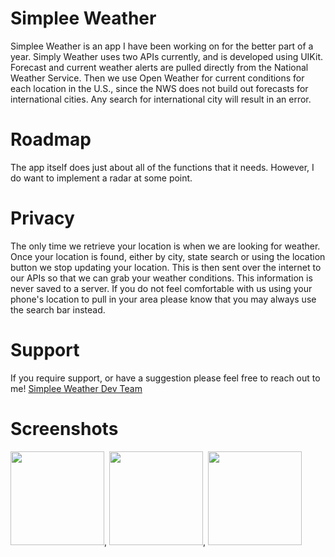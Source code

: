 # Simplee Weather

Simplee Weather is an app I have been working on for the better part of a year. Simply Weather uses two APIs currently, and is developed using UIKit. Forecast
and current weather alerts are pulled directly from the National Weather Service. Then we use Open Weather for current conditions for each location in the U.S., since the NWS does not build out forecasts for international cities. Any search for international city will result in an error. 

# Roadmap 
The app itself does just about all of the functions that it needs. However, I do want to implement a radar at some point. 

# Privacy
The only time we retrieve your location is when we are looking for weather. Once your location is found, either by city, state search or using the location button we stop updating your location. This is then sent over the internet to our APIs so that we can grab your weather conditions. This information is never saved to a server. If you do not feel comfortable with us using your phone's location to pull in your area please know that you may always use the search bar instead. 

# Support
If you require support, or have a suggestion please feel free to reach out to me! <a href="mailto:scottcoburndev@gmail.com">Simplee Weather Dev Team</a>

# Screenshots
<img src="https://user-images.githubusercontent.com/57578739/120906972-5197f400-c623-11eb-9f19-a84aa5d8a025.png" width="150">, 
<img src="https://user-images.githubusercontent.com/57578739/120906983-62e10080-c623-11eb-84fa-3a485882bdfc.png" width="150">,
<img src="https://user-images.githubusercontent.com/57578739/120906987-68d6e180-c623-11eb-9650-261efe03e366.png" width="150">



